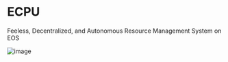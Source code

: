 # ECPU
Feeless, Decentralized, and Autonomous Resource Management System on EOS



![image](https://user-images.githubusercontent.com/51843516/143970529-4ccf0306-483c-41bd-8ccc-2e7be0b35c99.png)






